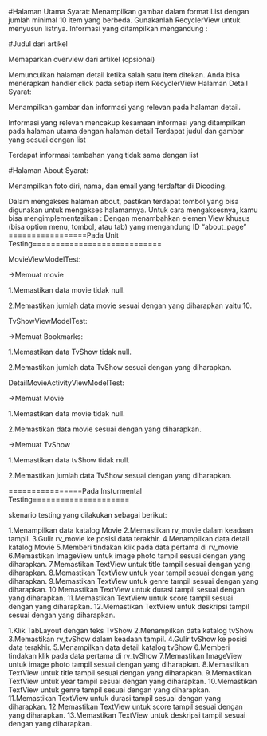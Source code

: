 #Halaman Utama
Syarat:
Menampilkan gambar dalam format List dengan jumlah minimal 10 item yang berbeda. Gunakanlah RecyclerView untuk menyusun listnya. Informasi yang ditampilkan mengandung :

#Judul dari artikel

Memaparkan overview dari artikel (opsional)

Memunculkan halaman detail ketika salah satu item ditekan. Anda bisa menerapkan handler click pada setiap item RecyclerView
Halaman Detail
Syarat:

Menampilkan gambar dan informasi yang relevan pada halaman detail. 

Informasi yang relevan mencakup kesamaan informasi yang ditampilkan pada halaman utama dengan halaman detail
Terdapat judul dan gambar yang sesuai dengan list

Terdapat informasi tambahan yang tidak sama dengan list

#Halaman About
Syarat:

Menampilkan foto diri, nama, dan email yang terdaftar di Dicoding.

Dalam mengakses halaman about, pastikan terdapat tombol yang bisa digunakan untuk mengakses halamannya. Untuk cara mengaksesnya, kamu bisa mengimplementasikan :
Dengan menambahkan elemen View khusus (bisa option menu, tombol, atau tab) yang mengandung ID “about_page”
=================Pada Unit Testing============================

MovieViewModelTest:

->Memuat movie

1.Memastikan data movie tidak null.

2.Memastikan jumlah data movie sesuai dengan yang diharapkan yaitu 10.

TvShowViewModelTest:

->Memuat Bookmarks:

1.Memastikan data TvShow tidak null.

2.Memastikan jumlah data TvShow sesuai dengan yang diharapkan.

DetailMovieActivityViewModelTest:

->Memuat Movie

1.Memastikan data movie tidak null.

2.Memastikan data movie sesuai dengan yang diharapkan.

->Memuat TvShow

1.Memastikan data tvShow tidak null.

2.Memastikan jumlah data TvShow sesuai dengan yang diharapkan.

================Pada Insturmental Testing=====================

skenario testing yang dilakukan sebagai berikut: 

1.Menampilkan data katalog Movie
2.Memastikan rv_movie dalam keadaan tampil.
3.Gulir rv_movie ke posisi data terakhir.
4.Menampilkan data detail katalog Movie
5.Memberi tindakan klik pada data pertama di rv_movie
6.Memastikan ImageView untuk image photo tampil sesuai dengan yang diharapkan.
7.Memastikan TextView untuk title tampil sesuai dengan yang diharapkan.
8.Memastikan TextView untuk year tampil sesuai dengan yang diharapkan.
9.Memastikan TextView untuk genre tampil sesuai dengan yang diharapkan.
10.Memastikan TextView untuk durasi tampil sesuai dengan yang diharapkan.
11.Memastikan TextView untuk score tampil sesuai dengan yang diharapkan.
12.Memastikan TextView untuk deskripsi tampil sesuai dengan yang diharapkan.

1.Klik TabLayout dengan teks TvShow
2.Menampilkan data katalog tvShow
3.Memastikan rv_tvShow dalam keadaan tampil.
4.Gulir tvShow ke posisi data terakhir.
5.Menampilkan data detail katalog tvShow
6.Memberi tindakan klik pada data pertama di rv_tvShow
7.Memastikan ImageView untuk image photo tampil sesuai dengan yang diharapkan.
8.Memastikan TextView untuk title tampil sesuai dengan yang diharapkan.
9.Memastikan TextView untuk year tampil sesuai dengan yang diharapkan.
10.Memastikan TextView untuk genre tampil sesuai dengan yang diharapkan.
11.Memastikan TextView untuk durasi tampil sesuai dengan yang diharapkan.
12.Memastikan TextView untuk score tampil sesuai dengan yang diharapkan.
13.Memastikan TextView untuk deskripsi tampil sesuai dengan yang diharapkan.
